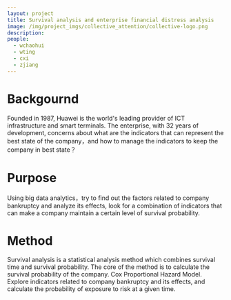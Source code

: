```yaml
---
layout: project
title: Survival analysis and enterprise financial distress analysis
image: /img/project_imgs/collective_attention/collective-logo.png
description: 
people:
  - wchaohui
  - wting
  - cxi
  - zjiang
---
```



# Backgournd

Founded in 1987, Huawei is the world's leading provider of ICT infrastructure and smart terminals. The enterprise, with 32 years of development, concerns about what are the indicators that can represent the best state of the company，and how to manage the indicators to keep the company in best state？

# Purpose

Using big data analytics，try to find out the factors related to company bankruptcy and analyze its effects, look for a combination of indicators that can make a company maintain a certain level of survival probability.

# Method

Survival analysis is a statistical analysis method which combines survival time and survival probability. The core of the method is to calculate the survival probability of the company.
Cox Proportional Hazard Model. Explore indicators related to company bankruptcy and its effects, and calculate the probability of exposure to risk at a given time.